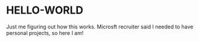 # HELLO-WORLD
Just me figuring out how this works. Microsft recruiter said I needed to have personal projects, so here I am!
